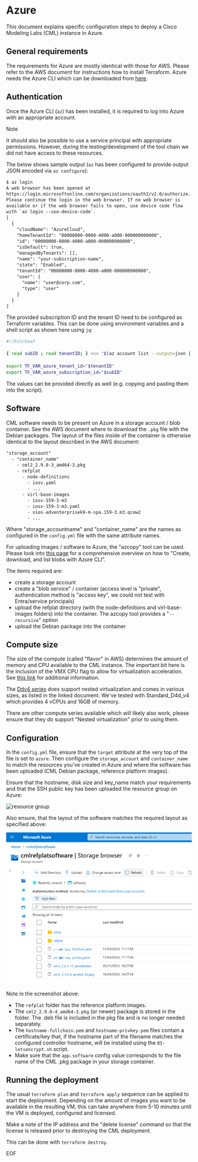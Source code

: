 # Azure

This document explains specific configuration steps to deploy a Cisco Modeling
Labs (CML) instance in Azure.

## General requirements

The requirements for Azure are mostly identical with those for AWS. Please refer
to the AWS document for instructions how to install Terraform. Azure needs the
Azure CLI which can be downloaded from
[here](https://learn.microsoft.com/en-us/cli/azure/install-azure-cli).

## Authentication

Once the Azure CLI (`az`) has been installed, it is required to log into Azure
with an appropriate account.

> [!NOTE]
> It should also be possible to use a service principal with appropriate
> permissions. However, during the testing/development of the tool chain we did
> not have access to these resources.

The below shows sample output (`az` has been configured to provide output JSON
encoded via `az configure`):

```
$ az login
A web browser has been opened at https://login.microsoftonline.com/organizations/oauth2/v2.0/authorize. Please continue the login in the web browser. If no web browser is available or if the web browser fails to open, use device code flow with `az login --use-device-code`.
[
  {
    "cloudName": "AzureCloud",
    "homeTenantId": "00000000-0000-4000-a000-000000000000",
    "id": "00000000-0000-4000-a000-000000000000",
    "isDefault": true,
    "managedByTenants": [],
    "name": "your-subscription-name",
    "state": "Enabled",
    "tenantId": "00000000-0000-4000-a000-000000000000",
    "user": {
      "name": "user@corp.com",
      "type": "user"
    }
  }
]
```

The provided subscription ID and the tenant ID need to be configured as
Terraform variables. This can be done using environment variables and a shell
script as shown here using `jq`:

```bash
#!/bin/bash

{ read subID ; read tenantID; } <<< "$(az account list --output=json | jq -r '.[0]|.id,.tenantId')"

export TF_VAR_azure_tenant_id="$tenantID"
export TF_VAR_azure_subscription_id="$subID"
```

The values can be provided directly as well (e.g. copying and pasting them into
the script).

## Software

CML software needs to be present on Azure in a storage account / blob container.
See the AWS document where to download the `.pkg` file with the Debian packages.
The layout of the files inside of the container is otherwise identical to the
layout described in the AWS document:

```
"storage_account"
  - "container_name"
    - cml2_2.9.0-3_amd64-3.pkg
    - refplat
      - node-definitions
        - iosv.yaml
        - ...
      - virl-base-images
        - iosv-159-3-m3
        - iosv-159-3-m3.yaml
        - vios-adventerprisek9-m-spa.159-3.m3.qcow2
        - ...
```

Where "storage_accountname" and "container_name" are the names as configured in
the `config.yml` file with the same attribute names.

For uploading images / software to Azure, the "azcopy" tool can be used. Please
look into [this
page](https://learn.microsoft.com/en-us/azure/storage/blobs/storage-quickstart-blobs-cli)
for a comprehensive overview on how to "Create, download, and list blobs with
Azure CLI".

The items required are:

- create a storage account
- create a "blob service" / container (access level is "private", authentication
  method is "access key", we could not test with Entra/service principals)
- upload the refplat directory (with the node-definitions and virl-base-images
  folders) into the container. The azcopy tool provides a "`--recursive`" option
- upload the Debian package into the container

## Compute size

The size of the compute (called "flavor" in AWS) determines the amount of memory
and CPU available to the CML instance. The important bit here is the inclusion
of the VMX CPU flag to allow for virtualization acceleration. See [this
link](https://learn.microsoft.com/en-us/virtualization/hyper-v-on-windows/user-guide/nested-virtualization)
for additional information.

The [Ddv4
series](https://learn.microsoft.com/en-us/azure/virtual-machines/ddv4-ddsv4-series)
does support nested virtualization and comes in various sizes, as listed in the
linked document. We've tested with Standard_D4d_v4 which provides 4 vCPUs and
16GB of memory.

There are other compute series available which will likely also work, please
ensure that they do support "Nested virtualization" prior to using them.

## Configuration

In the `config.yml` file, ensure that the `target` attribute at the very top of
the file is set to `azure`. Then configure the `storage_account` and
`container_name` to match the resources you've created in Azure and where the
software has been uploaded (CML Debian package, reference platform images).

Ensure that the hostname, disk size and key_name match your requirements and
that the SSH public key has been uploaded the resource group on Azure:

![resource group](../images/azure-resource-group.png)

Also ensure, that the layout of the software matches the required layout as
specified above:

![storage browser](../images/azure-storage-browser.png)

Note in the screenshot above:

- The `refplat` folder has the reference platform images.
- The `cml2_2.9.0-4_amd64-3.pkg` (or newer) package is stored in the folder. The
  .deb file is included in the pkg file and is no longer needed separately.
- The `hostname-fullchain.pem` and `hostname-privkey.pem` files contain a
  certificate/key that, if the hostname part of the filename matches the
  configured controller hostname, will be installed using the `03-letsencrypt.sh`
  script.
- Make sure that the `app.software` config value corresponds to the file name of
  the CML .pkg package in your storage container.

## Running the deployment

The usual `terraform plan` and `terraform apply` sequence can be applied to
start the deployment. Depending on the amount of images you want to be available
in the resulting VM, this can take anywhere from 5-10 minutes until the VM is
deployed, configured and licensed.

Make a note of the IP address and the "delete license" command so that the
license is released prior to destroying the CML deployment.

This can be done with `terraform destroy`.

EOF
